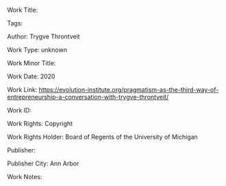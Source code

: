 Work Title:  

Tags: 

Author: Trygve Throntveit

Work Type: unknown 

Work Minor Title:  

Work Date: 2020

Work Link: https://evolution-institute.org/pragmatism-as-the-third-way-of-entrepreneurship-a-conversation-with-trygve-throntveit/ 

Work ID:  

Work Rights:  Copyright

Work Rights Holder:  Board of Regents of the University of Michigan

Publisher:  

Publisher City:  Ann Arbor

Work Notes: 

